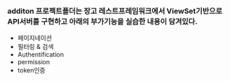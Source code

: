 ### additon 프로젝트폴더는 장고 레스트프레임워크에서 ViewSet기반으로 API서버를 구현하고 아래의 부가기능을 실습한 내용이 담겨있다.

- 페이지네이션
- 필터링 & 검색
- Authentification
- permission
- token인증
